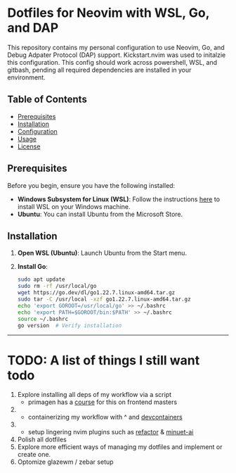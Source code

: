 # Dotfiles for Neovim with WSL, Go, and DAP

This repository contains my personal configuration to use Neovim, Go, and Debug Adpater Protocol (DAP) support.
Kickstart.nvim was used to initalzie this configuration.
This config should work across powershell, WSL, and gitbash, pending all required dependencies are installed in your environment.

## Table of Contents

- [Prerequisites](#prerequisites)
- [Installation](#installation)
- [Configuration](#configuration)
- [Usage](#usage)
- [License](#license)

## Prerequisites

Before you begin, ensure you have the following installed:

- **Windows Subsystem for Linux (WSL)**: Follow the instructions [here](https://docs.microsoft.com/en-us/windows/wsl/install) to install WSL on your Windows machine.
- **Ubuntu**: You can install Ubuntu from the Microsoft Store.

## Installation

1. **Open WSL (Ubuntu)**:
   Launch Ubuntu from the Start menu.

2. **Install Go**:

   ```bash
   sudo apt update
   sudo rm -rf /usr/local/go
   wget https://go.dev/dl/go1.22.7.linux-amd64.tar.gz
   sudo tar -C /usr/local -xzf go1.22.7.linux-amd64.tar.gz
   echo 'export GOROOT=/usr/local/go' >> ~/.bashrc
   echo 'export PATH=$GOROOT/bin:$PATH' >> ~/.bashrc
   source ~/.bashrc
   go version  # Verify installation

---

# TODO: A list of things I still want todo

1. Explore installing all deps of my workflow via a script
   - primagen has a [course](https://frontendmasters.com/courses/developer-productivity-v2) for this on frontend masters
2. - containerizing my workflow with ^ and [devcontainers](https://github.com/devcontainers/cli)
3. - setup lingering nvim plugins such as [refactor](https://github.com/ThePrimeagen/refactoring.nvim) & [minuet-ai](https://github.com/milanglacier/minuet-ai.nvim)
4. Polish all dotfiles
5. Explore more efficient ways of managing my dotfiles and implement or create one.
6. Optomize glazewm / zebar setup
